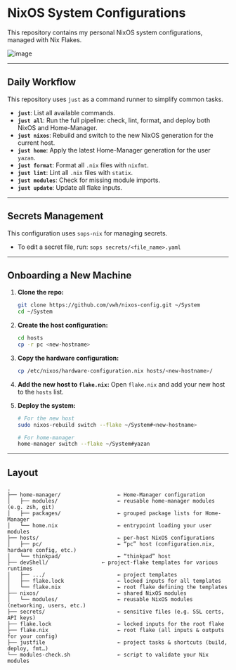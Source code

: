 # NixOS System Configurations

This repository contains my personal NixOS system configurations, managed with Nix Flakes.

![image](https://github.com/user-attachments/assets/07ba2010-ce96-486b-ad55-521b58691c91)

---

## Daily Workflow

This repository uses `just` as a command runner to simplify common tasks.

*   **`just`**: List all available commands.
*   **`just all`**: Run the full pipeline: check, lint, format, and deploy both NixOS and Home-Manager.
*   **`just nixos`**: Rebuild and switch to the new NixOS generation for the current host.
*   **`just home`**: Apply the latest Home-Manager generation for the user `yazan`.
*   **`just format`**: Format all `.nix` files with `nixfmt`.
*   **`just lint`**: Lint all `.nix` files with `statix`.
*   **`just modules`**: Check for missing module imports.
*   **`just update`**: Update all flake inputs.

---

## Secrets Management

This configuration uses `sops-nix` for managing secrets.

*   To edit a secret file, run: `sops secrets/<file_name>.yaml`

---

## Onboarding a New Machine

1.  **Clone the repo:**
    ```bash
    git clone https://github.com/vwh/nixos-config.git ~/System
    cd ~/System
    ```

2.  **Create the host configuration:**
    ```bash
    cd hosts
    cp -r pc <new-hostname>
    ```

3.  **Copy the hardware configuration:**
    ```bash
    cp /etc/nixos/hardware-configuration.nix hosts/<new-hostname>/
    ```

4.  **Add the new host to `flake.nix`:**
    Open `flake.nix` and add your new host to the `hosts` list.

5.  **Deploy the system:**
    ```bash
    # For the new host
    sudo nixos-rebuild switch --flake ~/System#<new-hostname>

    # For home-manager
    home-manager switch --flake ~/System#yazan
    ```

---

## Layout

```text
.
├── home-manager/                  ← Home-Manager configuration
│   ├── modules/                   ← reusable home-manager modules (e.g. zsh, git)
│   ├── packages/                  ← grouped package lists for Home-Manager
│   └── home.nix                   ← entrypoint loading your user modules
├── hosts/                         ← per-host NixOS configurations
│   ├── pc/                        ← “pc” host (configuration.nix, hardware config, etc.)
│   └── thinkpad/                  ← “thinkpad” host
├── devShell/                 ← project-flake templates for various runtimes
│   ├── .../                       ← project templates
│   ├── flake.lock                 ← locked inputs for all templates
│   └── flake.nix                  ← root flake defining the templates
├── nixos/                         ← shared NixOS modules
│   └── modules/                   ← reusable NixOS modules (networking, users, etc.)
├── secrets/                       ← sensitive files (e.g. SSL certs, API keys)
├── flake.lock                     ← locked inputs for the root flake
├── flake.nix                      ← root flake (all inputs & outputs for your config)
├── justfile                       ← project tasks & shortcuts (build, deploy, fmt…)
└── modules-check.sh               ← script to validate your Nix modules
```
